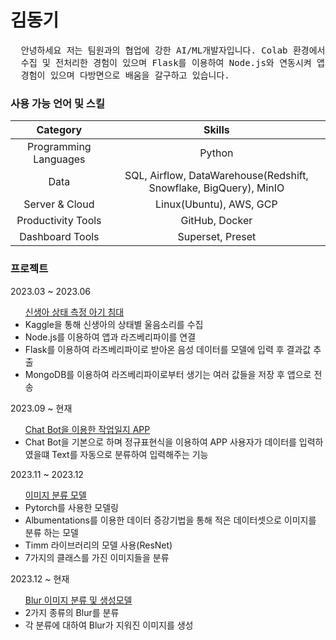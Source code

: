 <h1 href='https://github.com/kdk0411'>김동기</h1>
<pre>
  안녕하세요 저는 팀원과의 협업에 강한 AI/ML개발자입니다. Colab 환경에서 Tensorflow 기반으로 하여 비정형 데이터를
  수집 및 전처리한 경험이 있으며 Flask를 이용하여 Node.js와 연동시켜 앱과 라즈베리파이를 이용한 프로젝트를 진행한
  경험이 있으며 다방면으로 배움을 갈구하고 있습니다.
</pre>
<h3>사용 가능 언어 및 스킬</h3>

|Category|Skills|
|:-:|:-:|
|Programming Languages|Python|
|Data|SQL, Airflow, DataWarehouse(Redshift, Snowflake, BigQuery), MinIO|
|Server & Cloud|Linux(Ubuntu), AWS, GCP|
|Productivity Tools|GitHub, Docker |
|Dashboard Tools|Superset, Preset|

<h3>프로젝트</h3>
2023.03 ~ 2023.06
<ul><a href='https://github.com/kdk0411/Audio_Classification_Model'>신생아 상태 측정 아기 침대</a>
  <li>Kaggle을 통해 신생아의 상태별 울음소리를 수집</li>
  <li>Node.js를 이용하여 앱과 라즈베리파이를 연결</li>
  <li>Flask를 이용하여 라즈베리파이로 받아온 음성 데이터를 모델에 입력 후 결과값 추출</li>
  <li>MongoDB를 이용하여 라즈베리파이로부터 생기는 여러 값들을 저장 후 앱으로 전송</li>
</ul>
2023.09 ~ 현재
<ul><a href='https://github.com/kdk0411/Chat_Bot.git'>Chat Bot을 이용한 작업일지 APP</a>
  <li>Chat Bot을 기본으로 하며 정규표현식을 이용하여 APP 사용자가 데이터를 입력하였을떄 Text를 자동으로 분류하여 입력해주는 기능</li>
</ul>
2023.11 ~ 2023.12
<ul><a href='https://github.com/kdk0411/Image_Classifier'>이미지 분류 모델</a>
  <li>Pytorch를 사용한 모델링</li>
  <li>Albumentations를 이용한 데이터 증강기법을 통해 적은 데이터셋으로 이미지를 분류 하는 모델</li>
  <li>Timm 라이브러리의 모델 사용(ResNet)</li>
  <li>7가지의 클래스를 가진 이미지들을 분류</li>
</ul>
2023.12 ~ 현재
<ul><a href='https://github.com/kdk0411/Blur_Image_Classification'>Blur 이미지 분류 및 생성모델</a>
  <li>2가지 종류의 Blur를 분류</li>
  <li>각 분류에 대하여 Blur가 지워진 이미지를 생성</li>
</ul>
